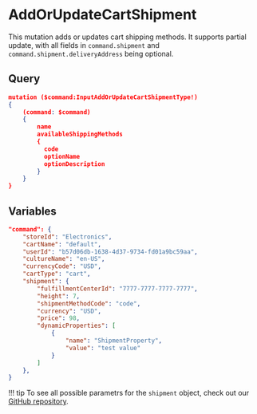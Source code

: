 # AddOrUpdateCartShipment

This mutation adds or updates cart shipping methods. It supports partial update, with all fields in `command.shipment` and `command.shipment.deliveryAddress` being optional.

## Query

```json
mutation ($command:InputAddOrUpdateCartShipmentType!)
{
    (command: $command)
    {
        name
        availableShippingMethods
        {
          code
          optionName
          optionDescription
        }
    }
}
```

## Variables

```json
"command": {
    "storeId": "Electronics",
    "cartName": "default",
    "userId": "b57d06db-1638-4d37-9734-fd01a9bc59aa",
    "cultureName": "en-US",
    "currencyCode": "USD",
    "cartType": "cart",
    "shipment": {
        "fulfillmentCenterId": "7777-7777-7777-7777",
        "height": 7,
        "shipmentMethodCode": "code",
        "currency": "USD",
        "price": 98,
        "dynamicProperties": [
            {
                "name": "ShipmentProperty",
                "value": "test value"
            }
        ]
    },
}
```

!!! tip
	To see all possible parametrs for the `shipment` object, check out our [GitHub repository](https://github.com/VirtoCommerce/vc-module-experience-api/blob/dev/src/XPurchase/VirtoCommerce.XPurchase/Schemas/InputShipmentType.cs).